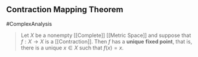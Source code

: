 ## Contraction Mapping Theorem
#ComplexAnalysis  

> Let $X$ be a nonempty [[Complete]] [[Metric Space]] and suppose that $f: X \rightarrow X$ is a [[Contraction]]. Then $f$ has a **unique** **fixed point**, that is, there is a unique $x \in X$ such that $f(x)=x$.